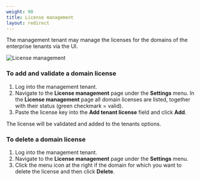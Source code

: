 ```yaml
---
weight: 90
title: License management
layout: redirect
---
```


The management tenant may manage the licenses for the domains of the enterprise tenants via the UI.

![License management](/guides/static/users-guide/administration/admin-license-management.png)

### To add and validate a domain license

1. Log into the management tenant.
2. Navigate to the **License management** page under the **Settings** menu. 
In the **License management** page all domain licenses are listed, together with their status (green checkmark = valid).
1. Paste the license key into the **Add tenant license** field and click **Add**.

The license will be validated and added to the tenants options.

### To delete a domain license

1. Log into the management tenant.
2. Navigate to the **License management** page under the **Settings** menu. 
3. Click the menu icon at the right if the domain for which you want to delete the license and then click **Delete**. 